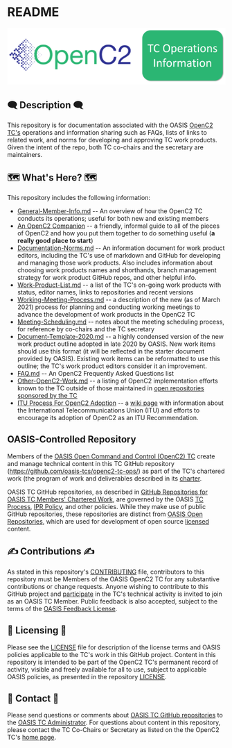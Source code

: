 # README

![TC Ops Header Graphic](images/TC_Ops_Header.png)

## :left_speech_bubble: Description :left_speech_bubble:

This repository is for documentation associated with the OASIS [OpenC2
TC's](https://www.oasis-open.org/committees/tc_home.php?wg_abbrev=openc2)
operations and information sharing such as FAQs, lists of links
to related work, and norms for developing and approving TC work
products. Given the intent of the repo, both TC co-chairs and the
secretary are maintainers.

## :world_map:  What's Here? :world_map:

This repository includes the following information:

* [General-Member-Info.md](General-Member-Info.md)
  -- An overview of how the OpenC2 TC conducts its operations;
  useful for both new and existing members
* [An OpenC2 Companion](oc2-companion.md) -- a friendly, informal
  guide to all of the pieces of OpenC2 and how you put them
  together to do something useful (**a really good place to start**)
* [Documentation-Norms.md](Documentation-Norms.md)
  -- An information document for work product editors, including
  the TC's use of markdown and GitHub for developing and managing
  those work products. Also includes information about choosing
  work products names and shorthands, branch management strategy
  for work product GitHub repos, and other helpful info.
* [Work-Product-List.md](Work-Product-List.md) -- a list of the TC's on-going work products with status, editor names, links to repositories and recent versions
* [Working-Meeting-Process.md](Working-Meeting-Process.md) -- a description of the new (as of March 2021) process for planning and conducting working meetings to advance the development of work products in the OpenC2 TC
* [Meeting-Scheduling.md](Meeting-Scheduling.md)
  -- notes about the meeting scheduling process, for reference by
  co-chairs and the TC secretary
* [Document-Template-2020.md](Document-Template-2020.md) -- a highly condensed version of the new work product outline adopted in late 2020 by OASIS. New work items should use this format (it will be reflected in the starter document provided by OASIS). Existing work items can be reformatted to use this outline; the TC's work product editors consider it an improvement.
* [FAQ.md](FAQ.md)
  -- An OpenC2 Frequently Asked Questions list
* [Other-OpenC2-Work.md](Other-OpenC2-Work.md)
  -- a listing of OpenC2 implementation efforts known to the TC
  outside of those maintained in [open repositories sponsored by
  the
  TC](https://github.com/oasis-open?utf8=%E2%9C%93&q=openc2-&type=&language=)
* [ITU Process For OpenC2
  Adoption](https://github.com/oasis-tcs/openc2-tc-ops/wiki/ItuProcessForOpenC2Adoption)
  -- a [wiki
  page](https://github.com/oasis-tcs/openc2-tc-ops/wiki) with
  information about the International Telecommunications Union
  (ITU) and efforts to encourage its adoption of OpenC2 as an ITU
  Recommendation.

## OASIS-Controlled Repository

Members of the [OASIS Open Command and Control (OpenC2)
TC](https://www.oasis-open.org/committees/openc2/) create and
manage technical content in this TC GitHub repository
(https://github.com/oasis-tcs/openc2-tc-ops/) as part of the TC's
chartered work (the program of work and deliverables described in
its
[charter](https://www.oasis-open.org/committees/openc2/charter.php).

OASIS TC GitHub repositories, as described in [GitHub
Repositories for OASIS TC Members' Chartered
Work](https://www.oasis-open.org/resources/tcadmin/github-repositories-for-oasis-tc-members-chartered-work),
are governed by the OASIS [TC
Process](https://www.oasis-open.org/policies-guidelines/tc-process),
[IPR Policy](https://www.oasis-open.org/policies-guidelines/ipr),
and other policies. While they make use of public GitHub
repositories, these repositories are distinct from [OASIS Open
Repositories](https://www.oasis-open.org/resources/open-repositories),
which are used for development of open source
[licensed](https://www.oasis-open.org/resources/open-repositories/licenses)
content.


## :writing_hand: Contributions :writing_hand:

As stated in this repository's
[CONTRIBUTING](https://github.com/oasis-tcs/openc2-tc-ops/blob/main/CONTRIBUTING.md)
file, contributors to this repository must be Members of the
OASIS OpenC2 TC for any substantive contributions or change
requests. Anyone wishing to contribute to this GitHub project and
[participate](https://www.oasis-open.org/join/participation-instructions)
in the TC's technical activity is invited to join as an OASIS TC
Member. Public feedback is also accepted, subject to the terms of
the [OASIS Feedback
License](https://www.oasis-open.org/policies-guidelines/ipr#appendixa).


## :scroll: Licensing :scroll:

Please see the
[LICENSE](https://github.com/oasis-tcs/openc2-tc-ops/blob/main/LICENSE.md)
file for description of the license terms and OASIS policies
applicable to the TC's work in this GitHub project. Content in
this repository is intended to be part of the OpenC2 TC's
permanent record of activity, visible and freely available for
all to use, subject to applicable OASIS policies, as presented in
the repository
[LICENSE](https://github.com/oasis-tcs/openc2-tc-ops/blob/main/LICENSE.md).



## :envelope_with_arrow: Contact :envelope_with_arrow:

Please send questions or comments about [OASIS TC GitHub
repositories](https://www.oasis-open.org/resources/tcadmin/github-repositories-for-oasis-tc-members-chartered-work)
to the [OASIS TC Administrator](mailto:tc-admin@oasis-open.org).
For questions about content in this repository, please contact
the TC Co-Chairs or Secretary as listed on the the OpenC2 TC's
[home page](https://www.oasis-open.org/committees/openc2/).

